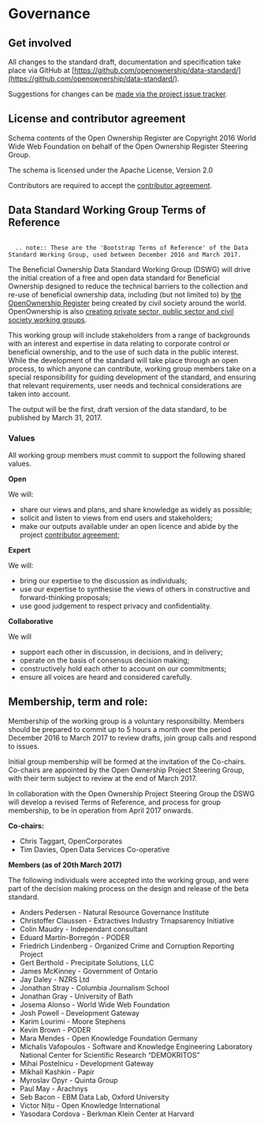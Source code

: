 Governance 
==========

## Get involved

All changes to the standard draft, documentation and specification take place via GitHub at [https://github.com/openownership/data-standard/](https://github.com/openownership/data-standard/).

Suggestions for changes can be [made via the project issue tracker](https://github.com/openownership/data-standard/issues).

## License and contributor agreement

Schema contents of the Open Ownership Register are Copyright 2016 World Wide Web Foundation on behalf of the Open Ownership Register Steering Group.

The schema is licensed under the Apache License, Version 2.0

Contributors are required to accept the [contributor agreement](https://github.com/openownership/data-standard/blob/master/CONTRIBUTING.md).

## Data Standard Working Group Terms of Reference

```eval_rst

  .. note:: These are the 'Bootstrap Terms of Reference' of the Data Standard Working Group, used between December 2016 and March 2017. 

```

The Beneficial Ownership Data Standard Working Group (DSWG) will drive the initial creation of a free and open data standard for Beneficial Ownership designed to reduce the technical barriers to the collection and re-use of beneficial ownership data, including (but not limited to) by [the OpenOwnership Register](http://openownership.org/) being created by civil society around the world.  OpenOwnership is also [creating private sector, public sector and civil society working groups](http://openownership.org/get-involved/).

This working group will include stakeholders from a range of backgrounds with an interest and expertise in data relating to corporate control or beneficial ownership, and to the use of such data in the public interest. While the development of the standard will take place through an open process, to which anyone can contribute, working group members take on a special responsibility for guiding development of the standard, and ensuring that relevant requirements, user needs and technical considerations are taken into account. 

The output will be the first, draft version of the data standard, to be published by March 31, 2017.

### Values

All working group members must commit to support the following shared values.

**Open**

We will:

* share our views and plans, and share knowledge as widely as possible;
* solicit and listen to views from end users and stakeholders;
* make our outputs available under an open licence and abide by the project [contributor agreement](https://github.com/openownership/data-standard/blob/master/CONTRIBUTING.md); 

**Expert**

We will:

* bring our expertise to the discussion as individuals;
* use our expertise to synthesise the views of others in constructive and forward-thinking proposals;
* use good judgement to respect privacy and confidentiality.

**Collaborative**

We will

* support each other in discussion, in decisions, and in delivery;
* operate on the basis of consensus decision making; 
* constructively hold each other to account on our commitments;
* ensure all voices are heard and considered carefully.

## Membership, term and role:

Membership of the working group is a voluntary responsibility. Members should be prepared to commit up to 5 hours a month over the period December 2016 to March 2017 to review drafts, join group calls and respond to issues. 

Initial group membership will be formed at the invitation of the Co-chairs. Co-chairs are appointed by the Open Ownership Project Steering Group, with their term subject to review at the end of March 2017.

In collaboration with the Open Ownership Project Steering Group the DSWG will develop a revised Terms of Reference, and process for group membership, to be in operation from April 2017 onwards. 

**Co-chairs:**

* Chris Taggart, OpenCorporates
* Tim Davies, Open Data Services Co-operative

**Members (as of 20th March 2017)**

The following individuals were accepted into the working group, and were part of the decision making process on the design and release of the beta standard. 

*   Anders  Pedersen    -   Natural Resource Governance Institute
*   Christoffer Claussen    -   Extractives Industry Trnapsarency Initiative
*   Colin   Maudry  -   Independant consultant
*   Eduard  Martín-Borregón -   PODER
*   Friedrich   Lindenberg  -   Organized Crime and Corruption Reporting Project
*   Gert    Berthold    -   Precipitate Solutions, LLC
*   James   McKinney    -   Government of Ontario
*   Jay Daley   -   NZRS Ltd
*   Jonathan    Stray   -   Columbia Journalism School
*   Jonathan    Gray    -   University of Bath
*   Josema  Alonso  -   World Wide Web Foundation
*   Josh    Powell  -   Development Gateway
*   Karim   Lourimi -   Moore Stephens
*   Kevin   Brown   -   PODER
*   Mara    Mendes  -   Open Knowledge Foundation Germany
*   Michalis    Vafopoulos  -   Software and Knowledge Engineering Laboratory National Center for Scientific Research “DEMOKRITOS”
*   Mihai   Postelnicu  -   Development Gateway
*   Mikhail Kashkin -   Papir
*   Myroslav    Opyr    -   Quinta Group
*   Paul    May -   Arachnys
*   Seb Bacon   -   EBM Data Lab, Oxford University
*   Victor  Nițu    -   Open Knowledge International
*   Yasodara    Cordova -   Berkman Klein Center at Harvard
